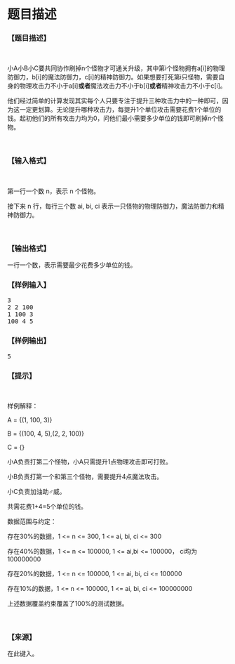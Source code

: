 # 题目描述


<h3>
【题目描述】
</h3>
<p>
<br/>
</p>
<p>
小A小B小C要共同协作刷掉n个怪物才可通关升级，其中第i个怪物拥有a[i]的物理防御力，b[i]的魔法防御力，c[i]的精神防御力。如果想要打死第i只怪物，需要自身的物理攻击力不小于a[i]<strong>或者</strong>魔法攻击力不小于b[i]<strong>或者</strong>精神攻击力不小于c[i]。
</p>
<p>
他们经过简单的计算发现其实每个人只要专注于提升三种攻击力中的一种即可，因为这一定更划算。无论提升哪种攻击力，每提升1个单位攻击需要花费1个单位的钱。起初他们的所有攻击力均为0，问他们最小需要多少单位的钱即可刷掉n个怪物。
</p>
<p>
<br/>
</p>
<h3>
【输入格式】
</h3>
<p>
<br/>
</p>
<p>
第一行一个数 n，表示 n 个怪物。
</p>
<p>
接下来 n 行，每行三个数 ai, bi, ci 表示一只怪物的物理防御力，魔法防御力和精神防御力。
</p>
<p>
<br/>
</p>
<h3>
【输出格式】
</h3>
<p>
一行一个数，表示需要最少花费多少单位的钱。
</p>
<h3>
【样例输入】
</h3>
<pre>3
2 2 100
1 100 3
100 4 5</pre>
<h3>
【样例输出】
</h3>
<pre>5</pre>
<h3>
【提示】
</h3>
<p>
<br/>
</p>
<p>
样例解释：
</p>
<p>
A = {(1, 100, 3)}
</p>
<p>
B = {(100, 4, 5),(2, 2, 100)}
</p>
<p>
C = {}
</p>
<p>
小A负责打第二个怪物，小A只需提升1点物理攻击即可打败。
</p>
<p>
小B负责打第一个和第三个怪物，需要提升4点魔法攻击。
</p>
<p>
小C负责加油助♂威。
</p>
<p>
共需花费1+4=5个单位的钱。
</p>
<p>
数据范围与约定：
</p>
<p>
存在30%的数据，1 &lt;= n &lt;= 300, 1 &lt;= ai, bi, ci &lt;= 300
</p>
<p>
存在40%的数据，1 &lt;= n &lt;= 100000, 1 &lt;= ai,bi &lt;= 100000， ci均为100000000
</p>
<p>
存在20%的数据，1 &lt;= n &lt;= 100000, 1 &lt;= ai, bi, ci &lt;= 100000
</p>
<p>
存在10%的数据，1 &lt;= n &lt;= 100000, 1 &lt;= ai, bi, ci &lt;= 100000000
</p>
<p>
上述数据覆盖约束覆盖了100%的测试数据。
</p>
<p>
<br/>
</p>
<h3>
【来源】
</h3>
<p>
在此键入。
</p>
